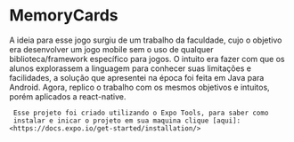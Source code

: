 # MemoryCards
A ideia para esse jogo surgiu de um trabalho da faculdade, cujo o objetivo era desenvolver um jogo mobile sem o uso de qualquer biblioteca/framework específico para jogos. O intuito era fazer com que os alunos explorassem a linguagem para conhecer suas limitações e facilidades, a solução que apresentei na época foi feita em Java para Android. Agora, replico o trabalho com os mesmos objetivos e intuitos, porém aplicados a react-native.

```
 Esse projeto foi criado utilizando o Expo Tools, para saber como
 instalar e inicar o projeto em sua maquina clique [aqui]:<https://docs.expo.io/get-started/installation/>
```
